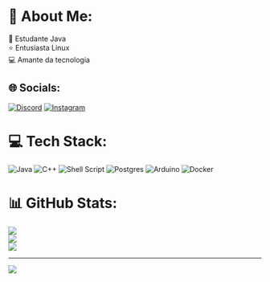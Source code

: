 # 💫 About Me:
🔭 Estudante Java<br>⭐ Entusiasta Linux<br>💻 Amante da tecnologia<br>


## 🌐 Socials:
[![Discord](https://img.shields.io/badge/Discord-%237289DA.svg?logo=discord&logoColor=white)](https://discord.gg/kelvin-zq) [![Instagram](https://img.shields.io/badge/Instagram-%23E4405F.svg?logo=Instagram&logoColor=white)](https://instagram.com/kelv.inbs) 

# 💻 Tech Stack:
![Java](https://img.shields.io/badge/java-%23ED8B00.svg?style=for-the-badge&logo=openjdk&logoColor=white) ![C++](https://img.shields.io/badge/c++-%2300599C.svg?style=for-the-badge&logo=c%2B%2B&logoColor=white) ![Shell Script](https://img.shields.io/badge/shell_script-%23121011.svg?style=for-the-badge&logo=gnu-bash&logoColor=white) ![Postgres](https://img.shields.io/badge/postgres-%23316192.svg?style=for-the-badge&logo=postgresql&logoColor=white) ![Arduino](https://img.shields.io/badge/-Arduino-00979D?style=for-the-badge&logo=Arduino&logoColor=white) ![Docker](https://img.shields.io/badge/docker-%230db7ed.svg?style=for-the-badge&logo=docker&logoColor=white)
# 📊 GitHub Stats:
![](https://github-readme-stats.vercel.app/api?username=kelvin-zq&theme=omni&hide_border=false&include_all_commits=true&count_private=false)<br/>
![](https://github-readme-streak-stats.herokuapp.com/?user=kelvin-zq&theme=omni&hide_border=false)<br/>
![](https://github-readme-stats.vercel.app/api/top-langs/?username=kelvin-zq&theme=omni&hide_border=false&include_all_commits=true&count_private=false&layout=compact)

---
[![](https://visitcount.itsvg.in/api?id=kelvin-zq&icon=0&color=0)](https://visitcount.itsvg.in)

<!-- Proudly created with GPRM ( https://gprm.itsvg.in ) -->